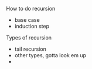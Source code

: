 How to do recursion
- base case
- induction step

Types of recursion
- tail recursion
- other types, gotta look em up
- 